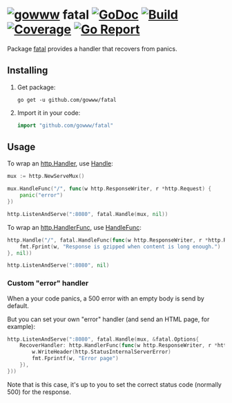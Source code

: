 # [![gowww](https://avatars.githubusercontent.com/u/18078923?s=20)](https://github.com/gowww) fatal [![GoDoc](https://godoc.org/github.com/gowww/fatal?status.svg)](https://godoc.org/github.com/gowww/fatal) [![Build](https://travis-ci.org/gowww/fatal.svg?branch=master)](https://travis-ci.org/gowww/fatal) [![Coverage](https://coveralls.io/repos/github/gowww/fatal/badge.svg?branch=master)](https://coveralls.io/github/gowww/fatal?branch=master) [![Go Report](https://goreportcard.com/badge/github.com/gowww/fatal)](https://goreportcard.com/report/github.com/gowww/fatal)

Package [fatal](https://godoc.org/github.com/gowww/fatal) provides a handler that recovers from panics.

## Installing

1. Get package:

	```Shell
	go get -u github.com/gowww/fatal
	````

2. Import it in your code:

	```Go
	import "github.com/gowww/fatal"
	```

## Usage

To wrap an [http.Handler](https://golang.org/pkg/net/http/#Handler), use [Handle](https://godoc.org/github.com/gowww/fatal#Handle):

```Go
mux := http.NewServeMux()

mux.HandleFunc("/", func(w http.ResponseWriter, r *http.Request) {
	panic("error")
})

http.ListenAndServe(":8080", fatal.Handle(mux, nil))
````

To wrap an [http.HandlerFunc](https://golang.org/pkg/net/http/#HandlerFunc), use [HandleFunc](https://godoc.org/github.com/gowww/fatal#HandleFunc):

```Go
http.Handle("/", fatal.HandleFunc(func(w http.ResponseWriter, r *http.Request) {
	fmt.Fprint(w, "Response is gzipped when content is long enough.")
}, nil))

http.ListenAndServe(":8080", nil)
```

### Custom "error" handler

When a your code panics, a 500 error with an empty body is send by default.

But you can set your own "error" handler (and send an HTML page, for example):

```Go
http.ListenAndServe(":8080", fatal.Handle(mux, &fatal.Options{
	RecoverHandler: http.HandlerFunc(func(w http.ResponseWriter, r *http.Request) {
		w.WriteHeader(http.StatusInternalServerError)
		fmt.Fprintf(w, "Error page")
	}),
}))
```

Note that is this case, it's up to you to set the correct status code (normally 500) for the response.

